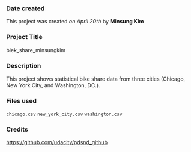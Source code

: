 ### Date created
This project was created _on April 20th_ by **Minsung Kim**

### Project Title
biek_share_minsungkim

### Description
This project shows statistical bike share data from three cities (Chicago, New York City, and Washington, DC.).

### Files used
`chicago.csv`
`new_york_city.csv`
`washington.csv`

### Credits
https://github.com/udacity/pdsnd_github

